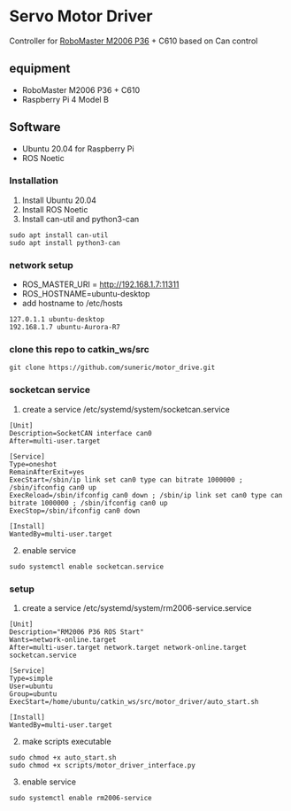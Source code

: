 # Servo Motor Driver
Controller for [RoboMaster M2006 P36](https://www.robomaster.com/zh-CN/products/components/general/M2006) + C610 based on Can control

## equipment
- RoboMaster M2006 P36 + C610
- Raspberry Pi 4 Model B

## Software
- Ubuntu 20.04 for Raspberry Pi
- ROS Noetic

### Installation
1. Install Ubuntu 20.04
2. Install ROS Noetic
3. Install can-util and python3-can
```
sudo apt install can-util
sudo apt install python3-can
```

### network setup
- ROS_MASTER_URI = http://192.168.1.7:11311
- ROS_HOSTNAME=ubuntu-desktop
- add hostname to /etc/hosts
```
127.0.1.1 ubuntu-desktop
192.168.1.7 ubuntu-Aurora-R7
```

### clone this repo to catkin_ws/src
```
git clone https://github.com/suneric/motor_drive.git
```

### socketcan service
1. create a service /etc/systemd/system/socketcan.service
```
[Unit]
Description=SocketCAN interface can0
After=multi-user.target

[Service]
Type=oneshot
RemainAfterExit=yes
ExecStart=/sbin/ip link set can0 type can bitrate 1000000 ; /sbin/ifconfig can0 up
ExecReload=/sbin/ifconfig can0 down ; /sbin/ip link set can0 type can bitrate 1000000 ; /sbin/ifconfig can0 up
ExecStop=/sbin/ifconfig can0 down

[Install]
WantedBy=multi-user.target
```
2. enable service
```
sudo systemctl enable socketcan.service
```

### setup
1. create a service /etc/systemd/system/rm2006-service.service
```
[Unit]
Description="RM2006 P36 ROS Start"
Wants=network-online.target
After=multi-user.target network.target network-online.target socketcan.service

[Service]
Type=simple
User=ubuntu
Group=ubuntu
ExecStart=/home/ubuntu/catkin_ws/src/motor_driver/auto_start.sh

[Install]
WantedBy=multi-user.target
```
2. make scripts executable
```
sudo chmod +x auto_start.sh
sudo chmod +x scripts/motor_driver_interface.py
```
3. enable service
```
sudo systemctl enable rm2006-service
```
